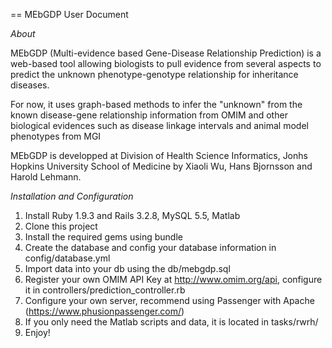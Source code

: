== MEbGDP User Document


*About*

MEbGDP (Multi-evidence based Gene-Disease Relationship Prediction) 
is a web-based tool allowing biologists to pull evidence from several 
aspects to predict the unknown phenotype-genotype relationship for inheritance diseases. 

For now, it uses graph-based methods to infer the "unknown" from the known disease-gene 
relationship information from OMIM and other biological evidences such as disease linkage 
intervals and animal model phenotypes from MGI

MEbGDP is developped at Division of Health Science Informatics, 
Jonhs Hopkins University School of Medicine by Xiaoli Wu, Hans Bjornsson and Harold Lehmann.


*Installation and Configuration*

1. Install Ruby 1.9.3 and Rails 3.2.8, MySQL 5.5, Matlab
2. Clone this project
3. Install the required gems using bundle
4. Create the database and config your database information in config/database.yml
5. Import data into your db using the db/mebgdp.sql
6. Register your own OMIM API Key at http://www.omim.org/api, configure it in controllers/prediction_controller.rb
7. Configure your own server, recommend using Passenger with Apache (https://www.phusionpassenger.com/)
8. If you only need the Matlab scripts and data, it is located in tasks/rwrh/
9. Enjoy!